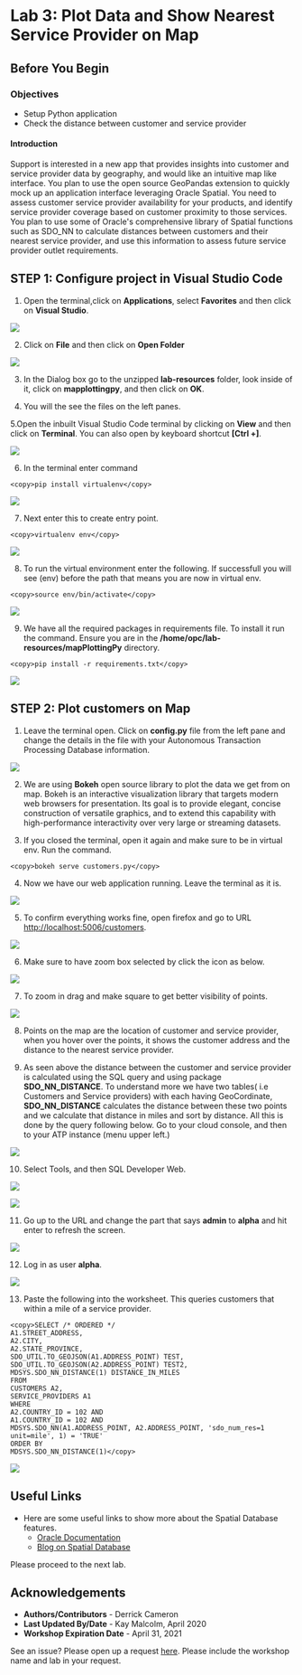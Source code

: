 # Lab 3: Plot Data and Show Nearest Service Provider on Map

## Before You Begin
### Objectives
- Setup Python application 
- Check the distance between customer and service provider

#### Introduction

Support is interested in a new app that provides insights into customer and service provider data by geography, and would like an intuitive map like interface.  You plan to use the open source GeoPandas extension to quickly mock up an application interface leveraging Oracle Spatial.  You need to assess customer service provider availability for your products, and identify service provider coverage based on customer proximity to those services.  You plan to use some of Oracle's comprehensive library of Spatial functions such as SDO_NN to calculate distances between customers and their nearest service provider, and use this information to assess future service provider outlet requirements.

## STEP 1: Configure project in Visual Studio Code

1. Open the terminal,click on **Applications**, select **Favorites** and then click on **Visual Studio**.

  ![](images/1-1.png " ")

2. Click on **File** and then click on **Open Folder** 

  ![](images/1.png " ")

3. In the Dialog box go to the unzipped **lab-resources** folder, look inside of it, click on **mapplottingpy**, and then click on **OK**.

4. You will the see the files on the left panes.

5.Open the inbuilt Visual Studio Code terminal by clicking on **View** and then click on **Terminal**. You can also open by keyboard shortcut **[Ctrl +]**.

  ![](images/4.png " ")

6. In the terminal enter command 
  ```
  <copy>pip install virtualenv</copy>
  ```

  ![](images/5.png " ")

7. Next enter this to create entry point.
  ```
  <copy>virtualenv env</copy>
  ``` 
  ![](images/6.png " ")

8. To run the virtual environment enter the following.  If successfull you will see (env) before the path that means you are now in virtual env.
  ```
  <copy>source env/bin/activate</copy>
  ```

  ![](images/7.png " ")

9. We have all the required packages in requirements file. To install it run the command.  Ensure you are in the **/home/opc/lab-resources/mapPlottingPy** directory.
  ```
  <copy>pip install -r requirements.txt</copy>
  ```

![](images/8.png " ")

## STEP 2: Plot customers on Map

1. Leave the terminal open. Click on **config.py** file from the left pane and change the details in the file with your Autonomous Transaction Processing Database information.  

  ![](images/9.png " ")

2. We are using **Bokeh** open source library to plot the data we get from  on map. Bokeh is an interactive visualization library that targets modern web browsers for presentation. Its goal is to provide elegant, concise construction of versatile graphics, and to extend this capability with high-performance interactivity over very large or streaming datasets.

3. If you closed the terminal, open it again and make sure to be in virtual env. Run the command.
  ```  
  <copy>bokeh serve customers.py</copy>
  ```
 
4. Now we have our web application running. Leave the terminal as it is.

  ![](images/003.png " ")

5. To confirm everything works fine, open firefox and go to URL [http://localhost:5006/customers](http://localhost:5006/customers).
    
  ![](images/001.png " ")

6. Make sure to have zoom box selected by click the icon as below.

  ![](images/002.png " ")

7. To zoom in drag and make square to get  better visibility of points.

  ![](images/map.gif " ")

8. Points on the map are the location of customer and service provider, when you hover over the points, it shows the customer address and the distance to the nearest service provider.

9.  As seen above the distance between the customer and service provider is calculated using the SQL query and using package **SDO\_NN\_DISTANCE**. To understand more we have two tables( i.e Customers and Service providers) with each having GeoCordinate, **SDO\_NN\_DISTANCE** calculates the distance between these two points and we calculate that distance in miles and sort by distance. All this is done by the query following below.  Go to your cloud console, and then to your ATP instance (menu upper left.)

  ![](images/004.png " ")

10. Select Tools, and then SQL Developer Web.

  ![](images/005.png " ")

  ![](images/006.png " ")

11. Go up to the URL and change the part that says **admin** to **alpha** and hit enter to refresh the screen.

  ![](images/007.png " ")

12. Log in as user **alpha**.

  ![](images/008.png " ")

13. Paste the following into the worksheet.  This queries customers that within a mile of a service provider.
  ``` 
  <copy>SELECT /* ORDERED */
  A1.STREET_ADDRESS,
  A2.CITY,
  A2.STATE_PROVINCE,
  SDO_UTIL.TO_GEOJSON(A1.ADDRESS_POINT) TEST,
  SDO_UTIL.TO_GEOJSON(A2.ADDRESS_POINT) TEST2,
  MDSYS.SDO_NN_DISTANCE(1) DISTANCE_IN_MILES
  FROM
  CUSTOMERS A2,
  SERVICE_PROVIDERS A1
  WHERE
  A2.COUNTRY_ID = 102 AND 
  A1.COUNTRY_ID = 102 AND
  MDSYS.SDO_NN(A1.ADDRESS_POINT, A2.ADDRESS_POINT, 'sdo_num_res=1 unit=mile', 1) = 'TRUE'
  ORDER BY
  MDSYS.SDO_NN_DISTANCE(1)</copy>
  ```

  ![](images/009.png " ")

## Useful Links
- Here are some useful links to show more about the Spatial Database features.
    - [Oracle Documentation](https://docs.oracle.com/database/121/SPATL/sdo_nn.htm#SPATL1032)
    - [Blog on Spatial Database](https://blogs.oracle.com/oraclespatial/spatial-with-python-and-geopandas-made-easy-with-cx_oracle)

Please proceed to the next lab.

## Acknowledgements

- **Authors/Contributors** - Derrick Cameron
- **Last Updated By/Date** - Kay Malcolm, April 2020
- **Workshop Expiration Date** - April 31, 2021

See an issue?  Please open up a request [here](https://github.com/oracle/learning-library/issues).  Please include the workshop name and lab in your request.

